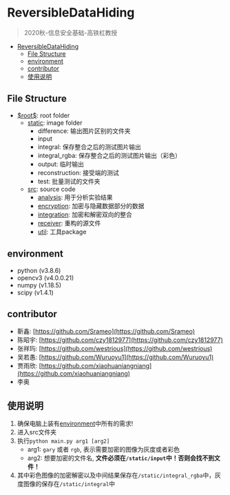 # ReversibleDataHiding
> 2020秋-信息安全基础-高铁杠教授

- [ReversibleDataHiding](#reversibledatahiding)
  - [File Structure](#file-structure)
  - [environment](#environment)
  - [contributor](#contributor)
  - [使用说明](#使用说明)

## File Structure
- [\$root\$](./README.md): root folder
  - [static](./static/README.md): image folder
    - difference: 输出图片区别的文件夹
    - input
    - integral: 保存整合之后的测试图片输出
    - integral_rgba: 保存整合之后的测试图片输出（彩色）
    - output: 临时输出
    - reconstruction: 接受端的测试
    - test: 批量测试的文件夹
  - [src](./src/README.md): source code
    - [analysis](./src/analysis/README.md): 用于分析实验结果
    - [encryption](./src/encryption/README.md): 加密与隐藏数据部分的数据
    - [integration](./src/integration/README.md): 加密和解密双向的整合
    - [receiver](./src/receiver/README.md): 重构的源文件
    - [util](./src/util/README.md): 工具package

## environment

- python  (v3.8.6)
- opencv3  (v4.0.0.21)
- numpy  (v1.18.5)
- scipy  (v1.4.1)

## contributor

- 靳鑫: [https://github.com/Srameo](https://github.com/Srameo)
- 陈昭宇: [https://github.com/czy1812977](https://github.com/czy1812977)
- 张祥玙: [https://github.com/westrious](https://github.com/westrious)
- 吴若愚: [https://github.com/Wuruoyu1](https://github.com/Wuruoyu1)
- 贾雨欣: [https://github.com/xiaohuaniangniang](https://github.com/xiaohuaniangniang)
- 李奥

## 使用说明

1. 确保电脑上装有[environment](#environment)中所有的需求!
2. 进入src文件夹
3. 执行`python main.py arg1 [arg2]`
   - arg1: `gary` 或者 `rgb`, 表示需要加密的图像为灰度或者彩色
   - arg2: 想要加密的文件名, **文件必须在`/static/input`中！否则会找不到文件！**
4. 其中彩色图像的加密解密以及中间结果保存在`/static/integral_rgba`中，灰度图像的保存在`/static/integral`中